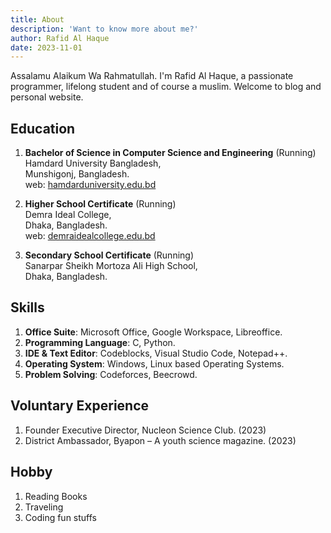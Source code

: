 ```yaml
---
title: About
description: 'Want to know more about me?'
author: Rafid Al Haque
date: 2023-11-01
---
```


Assalamu Alaikum Wa Rahmatullah. I'm Rafid Al Haque, a passionate programmer, lifelong student and of course a muslim. Welcome to blog and personal website.

## Education

1. **Bachelor of Science in Computer Science and Engineering** (Running)<br>
Hamdard University Bangladesh,<br>
Munshigonj, Bangladesh.<br>
web: [hamdarduniversity.edu.bd](https://hamdarduniversity.edu.bd)

1. **Higher School Certificate** (Running)<br>
Demra Ideal College,<br>
Dhaka, Bangladesh.<br>
web: [demraidealcollege.edu.bd](https://demraidealcollege.edu.bd)

1. **Secondary School Certificate** (Running)<br>
Sanarpar Sheikh Mortoza Ali High School,<br>
Dhaka, Bangladesh.

## Skills

1. **Office Suite**: Microsoft Office, Google Workspace, Libreoffice.
2. **Programming Language**: C, Python.
3. **IDE & Text Editor**: Codeblocks, Visual Studio Code, Notepad++.
4. **Operating System**: Windows, Linux based Operating Systems.
5. **Problem Solving**: Codeforces, Beecrowd.

## Voluntary Experience

1. Founder Executive Director, Nucleon Science Club. (2023)
2. District Ambassador, Byapon – A youth science magazine. (2023)

## Hobby

1. Reading Books
1. Traveling
1. Coding fun stuffs
